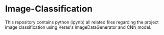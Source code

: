 # Image-Classification
This repository contains python (ipynb) all related files regarding the project image classification using Keras's ImageDataGenerator and CNN model.
